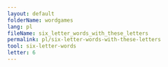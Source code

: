 ```yaml
---
layout: default
folderName: wordgames
lang: pl
fileName: six_letter_words_with_these_letters
permalink: pl/six-letter-words-with-these-letters
tool: six-letter-words
letter: 6
---
```


